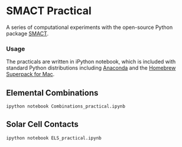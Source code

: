 # SMACT Practical

A series of computational experiments with the open-source Python package [SMACT](https://github.com/WMD-group/smact).

### Usage
The practicals are written in iPython notebook, which is included with standard Python distributions including [Anaconda](https://www.continuum.io/downloads) and the [Homebrew Superpack for Mac](http://stronginference.com/ScipySuperpack/).

## Elemental Combinations
```
ipython notebook Combinations_practical.ipynb
```

## Solar Cell Contacts
```
ipython notebook ELS_practical.ipynb
```